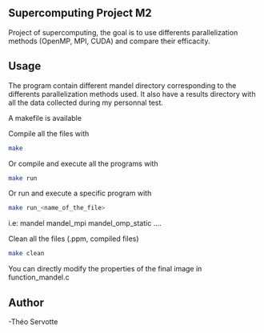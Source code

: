 ## Supercomputing Project M2
Project of supercomputing, the goal is to use differents parallelization methods (OpenMP, MPI, CUDA) and compare their efficacity.

## Usage 
The program contain different mandel directory corresponding to the  differents parallelization methods used.
It also have a results directory with all the data collected during my personnal test.

A makefile is available

Compile all the files with 
```bash
make
```

Or compile and execute all the programs with
```bash
make run
```

Or run and execute a specific program with
```bash
make run_<name_of_the_file>
```
i.e:
mandel
mandel_mpi
mandel_omp_static
....

Clean all the files (.ppm, compiled files)
```bash
make clean
```

You can directly modify the properties of the final image in function_mandel.c

## Author

-Théo Servotte